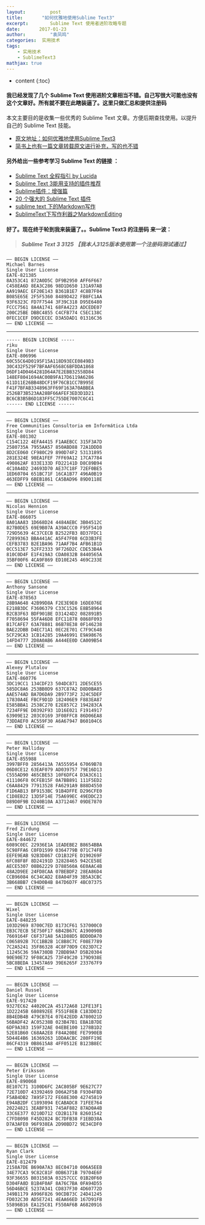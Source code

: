 ```yaml
---
layout:     	post
title:       "如何优雅地使用Sublime Text3"
excerpt: 		Sublime Text 使用者进阶攻略专题
date:     	2017-01-23
author:     	"袁凤鸣"
categories:  实用技术
tags:
    - 实用技术
    - SublimeText3
mathjax: true
---
```


* content
{:toc}

#### 我已经发现了几个 Sublime Text 使用进阶文章相当不错。自己写很大可能也没有这个文章好。所有就不要在此瞎装逼了。这里只做汇总和提供注册码
本文主要目的是收集一些优秀的 Sublime Text 文章。方便后期查找使用。以提升自己的 Sublime Text 技能。

- [原文地址：如何优雅地使用Sublime Text3](http://www.jeffjade.com/2015/12/15/2015-04-17-toss-sublime-text/)
- [简书上也有一篇文章转载原文进行补充，写的也不错](http://www.jianshu.com/p/3cb5c6f2421c)

#### <b>另外给出一些参考学习 Sublime Text 的链接 ： </b>

- [Sublime Text 全程指引 by Lucida](http://www.cnblogs.com/figure9/p/sublime-text-complete-guide.html)
- [Sublime Text 3能用支持的插件推荐](http://www.cnblogs.com/bugs/p/3533216.html)
- [Sublime插件：增强篇](http://www.jianshu.com/p/5905f927d01b)
- [20 个强大的 Sublime Text 插件](http://www.open-open.com/news/view/26d731)
- [sublime text 下的Markdown写作](http://www.cnblogs.com/jadeboy/p/4165449.html)
- [SublimeText下写作利器之MarkdownEditing](http://www.jeffjade.com/2015/08/28/2015-08-28-Write-Morkdown/)

#### 好了。现在终于轮到我来装逼了。。Sublime Text3 的注册码 来一波：






>##### Sublime Text 3 3125  【我本人3125版本使用第一个注册码测试通过】

	—– BEGIN LICENSE —–
	Michael Barnes
	Single User License
	EA7E-821385
	8A353C41 872A0D5C DF9B2950 AFF6F667
	C458EA6D 8EA3C286 98D1D650 131A97AB
	AA919AEC EF20E143 B361B1E7 4C8B7F04
	B085E65E 2F5F5360 8489D422 FB8FC1AA
	93F6323C FD7F7544 3F39C318 D95E6480
	FCCC7561 8A4A1741 68FA4223 ADCEDE07
	200C25BE DBBC4855 C4CFB774 C5EC138C
	0FEC1CEF D9DCECEC D3A5DAD1 01316C36
	—— END LICENSE ——

-----------------------

	----- BEGIN LICENSE -----
	riku
	Single User License
	EA7E-806996
	60C55C64D0195F15A118D93ECE0849B3
	30C432F529F7BFAAF6568C6BFDDA1868
	D6DF14D0464281D64A7E2EBB32558D84
	148EF8041694AC00B9FA17D6119A6286
	611D11E26BB48DCF19F76CB1CC7B995E
	F41F7BFAB3348963FF69F163A70ABBEA
	2526B73B523AA28BF66AFEF3ED3D1D21
	BC6CB3B5B6D183FF5C755DE7007C6C41
	------ END LICENSE ------

--------------

	—– BEGIN LICENSE —–
	Free Communities Consultoria em Informática Ltda
	Single User License
	EA7E-801302
	C154C122 4EFA4415 F1AAEBCC 315F3A7D
	2580735A 7955AA57 850ABD88 72A1DDD8
	8D2CE060 CF980C29 890D74F2 53131895
	281E324E 98EA1FEF 7FF69A12 17CA7784
	490862AF 833E133D FD22141D D8C89B94
	4C10A4D2 24693D70 AE37C18F 72EF0BE5
	1ED60704 651BC71F 16CA1B77 496A0B19
	463EDFF9 6BEB1861 CA5BAD96 89D0118E
	—— END LICENSE ——

---------------



	
	—– BEGIN LICENSE —–
	Nicolas Hennion
	Single User License
	EA7E-866075
	8A01AA83 1D668D24 4484AEBC 3B04512C
	827B0DE5 69E9B07A A39ACCC0 F95F5410
	729D5639 4C37CECB B2522FB3 8D37FDC1
	72899363 BBA441AC A5F47F08 6CD3B3FE
	CEFB3783 B2E1BA96 71AAF7B4 AFB61B1D
	0CC513E7 52FF2333 9F726D2C CDE53B4A
	810C0D4F E1F419A3 CDA0832B 8440565A
	35BF00F6 4CA9F869 ED10E245 469C233E
	—— END LICENSE —–
	
-----------------------

	—– BEGIN LICENSE —–
	Anthony Sansone
	Single User License
	EA7E-878563
	28B9A648 42B99D8A F2E3E9E0 16DE076E
	E218B3DC F3606379 C33C1526 E8B58964
	B2CB3F63 BDF901BE D31424D2 082891B5
	F7058694 55FA46D8 EFC11878 0868F093
	B17CAFE7 63A78881 86B78E38 0F146238
	BAE22DBB D4EC71A1 0EC2E701 C7F9C648
	5CF29CA3 1CB14285 19A46991 E9A98676
	14FD4777 2D8A0AB6 A444EE0D CA009B54
	—— END LICENSE —–
	
-----------------------

	—– BEGIN LICENSE —–
	Alexey Plutalov
	Single User License
	EA7E-860776
	3DC19CC1 134CDF23 504DC871 2DE5CE55
	585DC8A6 253BB0D9 637C87A2 D8D0BA85
	AAE574AD BA7D6DA9 2B9773F2 324C5DEF
	17830A4E FBCF9D1D 182406E9 F883EA87
	E585BBA1 2538C270 E2E857C2 194283CA
	7234FF9E D0392F93 1D16E021 F1914917
	63909E12 203C0169 3F08FFC8 86D06EA8
	73DDAEF0 AC559F30 A6A67947 B60104C6
	—— END LICENSE —–
	
-----------------------

	—– BEGIN LICENSE —–
	Peter Halliday
	Single User License
	EA7E-855988
	3997BFF0 2856413A 7A555954 67069B78
	06D8CE12 63EAF079 AD039757 79E16D13
	C555AD90 465CBE53 10F6DFC4 D3A3C611
	411106F8 0CFEB15F 0A7BB891 111F5ED2
	C6AA8429 77913528 FA6291A9 B88D4550
	F1D6AB13 BF9153BC 91B4DFFE D296CFE0
	C1D8EB22 13D5F14E 75A699EC 49EDDC23
	D89D0F9B D240B10A A3712467 09DE7870
	—— END LICENSE —–
	
-----------------------

	—– BEGIN LICENSE —–
	Fred Zirdung
	Single User License
	EA7E-844672
	6089C0EC 22936E1A 1EADEBE2 B8654BBA
	5C98FFA6 C0FD1599 0364779B 071C74FB
	EEFE9EAB 92B3D867 CD1B32FE D190269F
	6FC08F8F 8D24191D 32828465 942CE58E
	AECE5307 08B62229 D788560A 6E0AAC4B
	48A2D9EE 24FD8CAA 07BEBDF2 28EA86D4
	CCB96084 6C34CAD2 E8A04F39 3B5A3CBC
	3B668BB7 C94D0B4B 847D6D7F 4BC07375
	—— END LICENSE —–
	
-----------------------

	—– BEGIN LICENSE —–
	Wixel
	Single User License
	EA7E-848235
	103D2969 8700C7ED 8173CF61 537000C0
	EB3C7ECB 5E750F17 6B42B67C A190090B
	7669164F C6F371A8 5A1D88D5 BDD0DA70
	C065892B 7CC1BB2B 1C8B8C7C F08E7789
	7C2A5241 35F86328 4C8F70D9 C023D7C2
	11245C36 59A730DB 72BDB9A7 D5B20304
	90E90E72 9F08CA25 73F49C20 179D938E
	5BC8BEDA 13457A69 39E6265F 233767F9
	—— END LICENSE —–
	
-----------------------

	—– BEGIN LICENSE —–
	Daniel Russel
	Single User License
	EA7E-917420
	9327EC62 44020C2A 45172A68 12FE13F1
	1D22245B 680892EE F551F8EB C183D032
	8B4EDB4B 479CB7E4 07E42EDD A780021D
	56BADF42 AC05238B 023B47B1 EBA1B7DE
	6DF9A383 159F32AE 04EBE100 1278B1D2
	52E81B60 C68AA2E8 F84A20BE FE7990EB
	5D44E4B6 16369263 1DDAACBC 280FF19E
	86CF4319 0B8615A8 4FF0512E B123B8EC
	—— END LICENSE —–
	
-----------------------

	—– BEGIN LICENSE —–
	Peter Eriksson
	Single User License
	EA7E-890068
	8E107C71 3100D6FC 2AC805BF 9E627C77
	72E710D7 43392469 D06A2F5B F9304FBD
	F5AB4DB2 7A95F172 FE68E300 42745819
	E94AB2DF C1893094 ECABADC8 71FEE764
	20224821 3EABF931 745AF882 87AD0A4B
	33C6E377 0210D712 CD2B1178 82601542
	C7FD8098 F45D2824 BC7DFB38 F1EBD38A
	D7A3AFE0 96F938EA 2D90BD72 9E34CDF0
	—— END LICENSE —–
	
-----------------------

	—– BEGIN LICENSE —–
	Ryan Clark
	Single User License
	EA7E-812479
	2158A7DE B690A7A3 8EC04710 006A5EEB
	34E77CA3 9C82C81F 0DB6371B 79704E6F
	93F36655 B031503A 03257CCC 01B20F60
	D304FA8D B1B4F0AF 8A76C7BA 0FA94D55
	56D46BCE 5237A341 CD837F30 4D60772D
	349B1179 A996F826 90CDB73C 24D41245
	FD032C30 AD5E7241 4EAA66ED 167D91FB
	55896B16 EA125C81 F550AF6B A6820916
	—— END LICENSE —–
	
-----------------------
	

